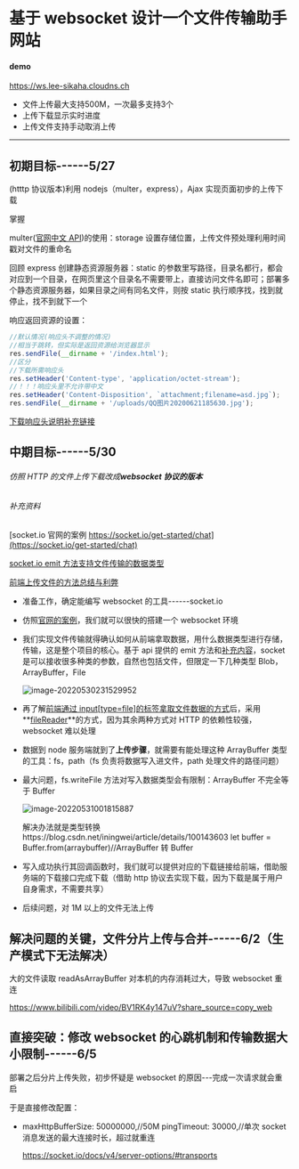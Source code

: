 # 基于 websocket 设计一个文件传输助手网站

#### demo

https://ws.lee-sikaha.cloudns.ch

- 文件上传最大支持500M，一次最多支持3个
- 上传下载显示实时进度
- 上传文件支持手动取消上传

---

## 初期目标------5/27

(htttp 协议版本)利用 nodejs（multer，express），Ajax 实现页面初步的上传下载

掌握

multer([官网中文 API](https://github.com/expressjs/multer/blob/master/doc/README-zh-cn.md))的使用：storage 设置存储位置，上传文件预处理利用时间戳对文件的重命名

回顾 express 创建静态资源服务器：static 的参数里写路径，目录名都行，都会对应到一个目录，在网页里这个目录名不需要带上，直接访问文件名即可；部署多个静态资源服务器，如果目录之间有同名文件，则按 static 执行顺序找，找到就停止，找不到就下一个

响应返回资源的设置：

```js
//默认情况(响应头不调整的情况)
//相当于跳转，但实际是返回资源给浏览器显示
res.sendFile(__dirname + '/index.html');
//区分
//下载所需响应头
res.setHeader('Content-type', 'application/octet-stream');
//！！！响应头里不允许带中文
res.setHeader('Content-Disposition', `attachment;filename=asd.jpg`);
res.sendFile(__dirname + '/uploads/QQ图片20200621185630.jpg');
```

[下载响应头说明补充链接](https://cloud.tencent.com/developer/article/1417956#:~:text=http%20%E5%8D%8F%E8%AE%AE%E5%AE%9E%E7%8E%B0%E6%96%87%E4%BB%B6%E4%B8%8B%E8%BD%BD%E6%97%B6%EF%BC%8C%E9%9C%80%E8%A6%81%E5%9C%A8%20%E6%9C%8D%E5%8A%A1%E5%99%A8%20%E8%AE%BE%E7%BD%AE%E5%A5%BD%E7%9B%B8%E5%85%B3%E5%93%8D%E5%BA%94%E5%A4%B4%EF%BC%8C%E5%B9%B6%E4%BD%BF%E7%94%A8%E4%BA%8C%E8%BF%9B%E5%88%B6%E4%BC%A0%E8%BE%93%E6%96%87%E4%BB%B6%E6%95%B0%E6%8D%AE%EF%BC%8C%E8%80%8C%E5%AE%A2%E6%88%B7%E7%AB%AF%EF%BC%88%E6%B5%8F%E8%A7%88%E5%99%A8%EF%BC%89%E4%BC%9A%E6%A0%B9%E6%8D%AE%E5%93%8D%E5%BA%94%E5%A4%B4%E6%8E%A5%E6%94%B6%E6%96%87%E4%BB%B6%E6%95%B0%E6%8D%AE%E3%80%82%20%E5%9C%A8,http%20%E5%93%8D%E5%BA%94%E6%8A%A5%E6%96%87%E4%B8%AD%EF%BC%8C%20Content-type%20%E5%92%8C%20Content-Disposition%20%E6%98%AF%E6%9C%80%E5%85%B3%E9%94%AE%E7%9A%84%E4%B8%A4%E4%B8%AA%E5%93%8D%E5%BA%94%E5%A4%B4%E3%80%82)

## 中期目标------5/30

###### 仿照 HTTP 的文件上传下载改成**websocket 协议的版本**

###### 补充资料

[socket.io 官网的案例 https://socket.io/get-started/chat](https://socket.io/get-started/chat)

[socket.io emit 方法支持文件传输的数据类型](https://socket.io/blog/introducing-socket-io-1-0/#binary-support)

[前端上传文件的方法总结与利弊](https://www.cnblogs.com/soraly/p/8441589.html)

- 准备工作，确定能编写 websocket 的工具------socket.io

- 仿照[官网的案例](https://socket.io/get-started/chat)，我们就可以很快的搭建一个 websocket 环境

- 我们实现文件传输就得确认如何从前端拿取数据，用什么数据类型进行存储，传输，这是整个项目的核心。基于 api 提供的 emit 方法和[补充内容](https://socket.io/blog/introducing-socket-io-1-0/#binary-support)，socket 是可以接收很多种类的参数，自然也包括文件，但限定一下几种类型 Blob，ArrayBuffer，File

  ![image-20220530231529952](C:\Users\98755\AppData\Roaming\Typora\typora-user-images\image-20220530231529952.png)

- 再了解[前端通过 input[type=file]的标签拿取文件数据的方式](https://www.cnblogs.com/soraly/p/8441589.html)后，采用**[fileReader](https://developer.mozilla.org/zh-CN/docs/Web/API/FileReader/FileReader)**的方式，因为其余两种方式对 HTTP 的依赖性较强，websocket 难以处理

- 数据到 node 服务端就到了**上传步骤**，就需要有能处理这种 ArrayBuffer 类型的工具：fs，path（fs 负责将数据写入进文件，path 处理文件的路径问题）

- 最大问题，fs.writeFile 方法对写入数据类型会有限制：ArrayBuffer 不完全等于 Buffer

  ![image-20220531001815887](C:\Users\98755\AppData\Roaming\Typora\typora-user-images\image-20220531001815887.png)

  解决办法就是类型转换https://blog.csdn.net/iningwei/article/details/100143603 let buffer = Buffer.from(arraybuffer)//ArrayBuffer 转 Buffer

- 写入成功执行其回调函数时，我们就可以提供对应的下载链接给前端，借助服务端的下载接口完成下载（借助 http 协议去实现下载，因为下载是属于用户自身需求，不需要共享）

- 后续问题，对 1M 以上的文件无法上传

## 解决问题的关键，文件分片上传与合并------6/2（生产模式下无法解决）

大的文件读取 readAsArrayBuffer 对本机的内存消耗过大，导致 websocket 重连

https://www.bilibili.com/video/BV1RK4y147uV?share_source=copy_web

## 直接突破：修改 websocket 的心跳机制和传输数据大小限制------6/5

部署之后分片上传失败，初步怀疑是 websocket 的原因---完成一次请求就会重启

于是直接修改配置：

- maxHttpBufferSize: 50000000,//50M pingTimeout: 30000,//单次 socket 消息发送的最大连接时长，超过就重连

  https://socket.io/docs/v4/server-options/#transports
